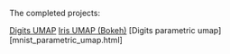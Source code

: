 
The completed projects:

[Digits UMAP](digits_umap.html)
[Iris UMAP (Bokeh)](iris_umap_bokeh.html)
[Digits parametric umap][mnist_parametric_umap.html]